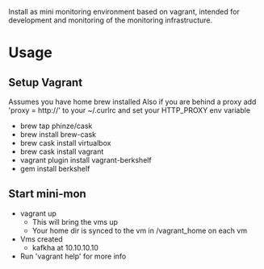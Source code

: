 Install as mini monitoring environment based on vagrant, intended for development and monitoring of the monitoring infrastructure.

# Usage
## Setup Vagrant
Assumes you have home brew installed
Also if you are behind a proxy add 'proxy = http://<proxy>' to your ~/.curlrc and set your HTTP_PROXY env variable

- brew tap phinze/cask
- brew install brew-cask
- brew cask install virtualbox 
- brew cask install vagrant
- vagrant plugin install vagrant-berkshelf
- gem install berkshelf

## Start mini-mon

- vagrant up
  - This will bring the vms up
  - Your home dir is synced to the vm in /vagrant_home on each vm
- Vms created
  - kafkha at 10.10.10.10
- Run 'vagrant help' for more info
